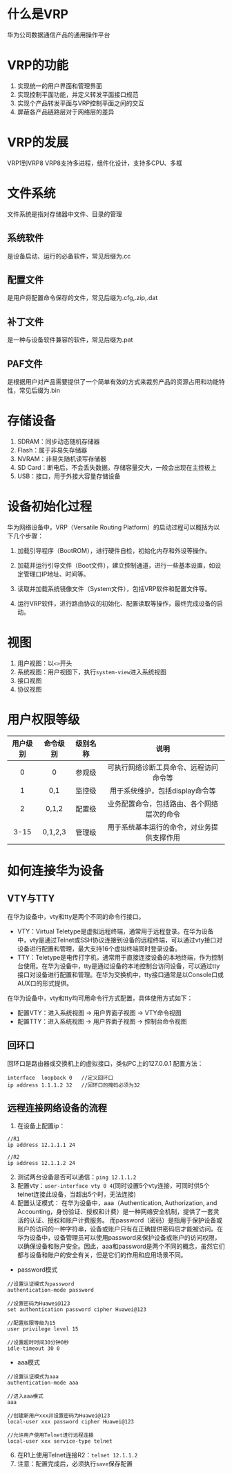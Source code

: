 # 什么是VRP
华为公司数据通信产品的通用操作平台
# VRP的功能
1. 实现统一的用户界面和管理界面
2. 实现控制平面功能，并定义转发平面接口规范
3. 实现个产品转发平面与VRP控制平面之间的交互
4. 屏蔽各产品链路层对于网络层的差异
# VRP的发展
VRP1到VRP8
VRP8支持多进程，组件化设计，支持多CPU、多框
# 文件系统
文件系统是指对存储器中文件、目录的管理
## 系统软件
是设备启动、运行的必备软件，常见后缀为.cc
## 配置文件
是用户将配置命令保存的文件，常见后缀为.cfg,.zip,.dat
## 补丁文件
是一种与设备软件兼容的软件，常见后缀为.pat
## PAF文件
是根据用户对产品需要提供了一个简单有效的方式来裁剪产品的资源占用和功能特性，常见后缀为.bin
# 存储设备
1. SDRAM：同步动态随机存储器
2. Flash：属于非易失存储器
3. NVRAM：非易失随机读写存储器
4. SD Card：断电后，不会丢失数据，存储容量交大，一般会出现在主控板上
5. USB：接口，用于外接大容量存储设备
# 设备初始化过程
华为网络设备中，VRP（Versatile Routing Platform）的启动过程可以概括为以下几个步骤：

1. 加载引导程序（BootROM），进行硬件自检，初始化内存和外设等操作。

2. 加载并运行引导文件（Boot文件），建立控制通道，进行一些基本设置，如设定管理口IP地址、时间等。

3. 读取并加载系统镜像文件（System文件），包括VRP软件和配置文件等。

4. 运行VRP软件，进行路由协议的初始化、配置读取等操作，最终完成设备的启动。

# 视图
1. 用户视图：以`<>`开头
2. 系统视图：用户视图下，执行`system-view`进入系统视图
3. 接口视图
4. 协议视图
# 用户权限等级

用户级别|命令级别|级别名称|说明
:-----:|:-----:|:-----:|:-----:
0|0|参观级|可执行网络诊断工具命令、远程访问命令等
1|0,1|监控级|用于系统维护，包括display命令等
2|0,1,2|配置级|业务配置命令，包括路由、各个网络层次的命令
3-15|0,1,2,3|管理级|用于系统基本运行的命令，对业务提供支撑作用
# 如何连接华为设备
## VTY与TTY
在华为设备中，vty和tty是两个不同的命令行接口。

* VTY：Virtual Teletype是虚拟远程终端，通常用于远程登录。在华为设备中，vty是通过Telnet或SSH协议连接到设备的远程终端，可以通过vty接口对设备进行配置和管理，最大支持16个虚拟终端同时登录设备。
* TTY：Teletype是电传打字机，通常用于直接连接设备的本地终端，作为控制台使用。在华为设备中，tty是通过设备的本地控制台访问设备，可以通过tty接口对设备进行配置和管理。在华为交换机中，tty接口通常是以Console口或AUX口的形式提供。
  
在华为设备中，vty和tty均可用命令行方式配置，具体使用方式如下：

* 配置VTY：进入系统视图 -> 用户界面子视图 -> VTY命令视图
* 配置TTY：进入系统视图 -> 用户界面子视图 -> 控制台命令视图

## 回环口
回环口是路由器或交换机上的虚拟接口，类似PC上的127.0.0.1
配置方法：
```
interface  loopback 0   //定义回环口
ip address 1.1.1.2 32   //回环口的掩码必须为32
```

## 远程连接网络设备的流程
1. 在设备上配置ip：

```
//R1
ip address 12.1.1.1 24

//R2
ip address 12.1.1.2 24
```
2. 测试两台设备是否可以通信：`ping 12.1.1.2`
3. 配置vty：`user-interface vty 0 4`(同时设置5个vty连接，可同时供5个telnet连接此设备，当超出5个时，无法连接)
4. 配置认证模式：
在华为设备中，aaa（Authentication, Authorization, and Accounting，身份验证、授权和计费）是一种网络安全机制，提供了一套灵活的认证、授权和账户计费服务。
而password（密码）是指用于保护设备或账户的访问的一种字符串，设备或账户只有在正确提供密码后才能被访问。在华为设备中，设备管理员可以使用password来保护设备或账户的访问权限，以确保设备和账户安全。因此，aaa和password是两个不同的概念，虽然它们都与设备和账户的安全有关，但是它们的作用和应用场景不同。

* password模式
```
//设置认证模式为password
authentication-mode password

//设置密码为Huawei@123
set authentication password cipher Huawei@123

//配置权限等级为15
user privilege level 15

//设置超时时间30分钟0秒
idle-timeout 30 0
```

* aaa模式
```
//设置认证模式为aaa
authentication-mode aaa

//进入aaa模式
aaa

//创建新用户xxx并设置密码为Huawei@123
local-user xxx password cipher Huawei@123

//允许用户使用Telnet进行远程连接
local-user xxx service-type telnet
```
6. 在R1上使用Telnet连接R2：`telnet 12.1.1.2`
7. 注意：配置完成后，必须执行`save`保存配置